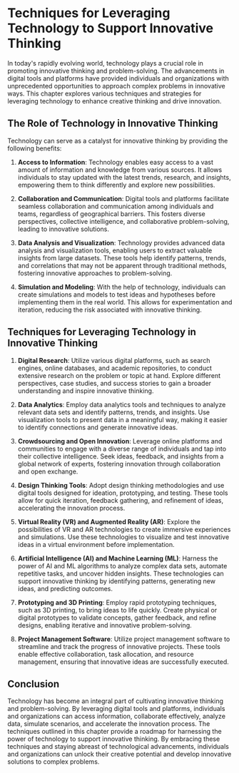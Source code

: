 Techniques for Leveraging Technology to Support Innovative Thinking
===============================================================================

In today's rapidly evolving world, technology plays a crucial role in promoting innovative thinking and problem-solving. The advancements in digital tools and platforms have provided individuals and organizations with unprecedented opportunities to approach complex problems in innovative ways. This chapter explores various techniques and strategies for leveraging technology to enhance creative thinking and drive innovation.

The Role of Technology in Innovative Thinking
---------------------------------------------

Technology can serve as a catalyst for innovative thinking by providing the following benefits:

1. **Access to Information**: Technology enables easy access to a vast amount of information and knowledge from various sources. It allows individuals to stay updated with the latest trends, research, and insights, empowering them to think differently and explore new possibilities.

2. **Collaboration and Communication**: Digital tools and platforms facilitate seamless collaboration and communication among individuals and teams, regardless of geographical barriers. This fosters diverse perspectives, collective intelligence, and collaborative problem-solving, leading to innovative solutions.

3. **Data Analysis and Visualization**: Technology provides advanced data analysis and visualization tools, enabling users to extract valuable insights from large datasets. These tools help identify patterns, trends, and correlations that may not be apparent through traditional methods, fostering innovative approaches to problem-solving.

4. **Simulation and Modeling**: With the help of technology, individuals can create simulations and models to test ideas and hypotheses before implementing them in the real world. This allows for experimentation and iteration, reducing the risk associated with innovative thinking.

Techniques for Leveraging Technology in Innovative Thinking
-----------------------------------------------------------

1. **Digital Research**: Utilize various digital platforms, such as search engines, online databases, and academic repositories, to conduct extensive research on the problem or topic at hand. Explore different perspectives, case studies, and success stories to gain a broader understanding and inspire innovative thinking.

2. **Data Analytics**: Employ data analytics tools and techniques to analyze relevant data sets and identify patterns, trends, and insights. Use visualization tools to present data in a meaningful way, making it easier to identify connections and generate innovative ideas.

3. **Crowdsourcing and Open Innovation**: Leverage online platforms and communities to engage with a diverse range of individuals and tap into their collective intelligence. Seek ideas, feedback, and insights from a global network of experts, fostering innovation through collaboration and open exchange.

4. **Design Thinking Tools**: Adopt design thinking methodologies and use digital tools designed for ideation, prototyping, and testing. These tools allow for quick iteration, feedback gathering, and refinement of ideas, accelerating the innovation process.

5. **Virtual Reality (VR) and Augmented Reality (AR)**: Explore the possibilities of VR and AR technologies to create immersive experiences and simulations. Use these technologies to visualize and test innovative ideas in a virtual environment before implementation.

6. **Artificial Intelligence (AI) and Machine Learning (ML)**: Harness the power of AI and ML algorithms to analyze complex data sets, automate repetitive tasks, and uncover hidden insights. These technologies can support innovative thinking by identifying patterns, generating new ideas, and predicting outcomes.

7. **Prototyping and 3D Printing**: Employ rapid prototyping techniques, such as 3D printing, to bring ideas to life quickly. Create physical or digital prototypes to validate concepts, gather feedback, and refine designs, enabling iterative and innovative problem-solving.

8. **Project Management Software**: Utilize project management software to streamline and track the progress of innovative projects. These tools enable effective collaboration, task allocation, and resource management, ensuring that innovative ideas are successfully executed.

Conclusion
----------

Technology has become an integral part of cultivating innovative thinking and problem-solving. By leveraging digital tools and platforms, individuals and organizations can access information, collaborate effectively, analyze data, simulate scenarios, and accelerate the innovation process. The techniques outlined in this chapter provide a roadmap for harnessing the power of technology to support innovative thinking. By embracing these techniques and staying abreast of technological advancements, individuals and organizations can unlock their creative potential and develop innovative solutions to complex problems.
